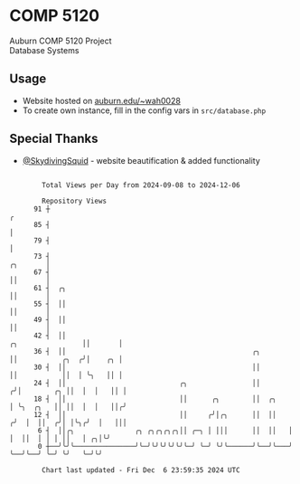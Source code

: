 # COMP 5120
Auburn COMP 5120 Project  
Database Systems

## Usage
- Website hosted on [auburn.edu/~wah0028](https://webhome.auburn.edu/~wah0028/)
- To create own instance, fill in the config vars in `src/database.php`

## Special Thanks
- [@SkydivingSquid](https://github.com/SkydivingSquid) - website beautification & added functionality

```

        Total Views per Day from 2024-09-08 to 2024-12-06

        Repository Views
      91 ┼                                                                                        ╭
      85 ┤                                                                                        │
      79 ┤                                                                                        │
      73 ┤                                                                               ╭╮       │
      67 ┤                                                                               ││       │
      61 ┤  ╭╮                                                                           ││       │
      55 ┤  ││                                                                           ││       │
      49 ┤  ││                                                                           ││       │
      42 ┤  ││                                                         ╭╮                ││       │
      36 ┤  ││                                              ╭╮         ││           ╭╮  ╭╯│    ╭╮ │
      30 ┤  ││                                              ││         ││           ││  │ ╰╮   ││ │
      24 ┤  ││                            ╭╮                ││        ╭╯│        ╭╮ ││  │  │   ││ │
      18 ┤  ││                            ││      ╭╮        ││  ╭╮    │ ╰╮  ╭╮   ││ ││  │  │   ││╭╯
      12 ┤  ││                            ││     ╭╯│╭╮      ││  ││   ╭╯  │  ││  ╭╯│ │╰╮╭╯  │   │││
       6 ┤  ││╭╮               ╭╮ ╭╮╭╮╭╮╭╮││ ╭─╮ │ │││      ││  ││   │   │  ││  │ │ │ ││   │ ╭╮│╰╯
       0 ┼──╯╰╯╰───────────────╯╰─╯╰╯╰╯╰╯╰╯╰─╯ ╰─╯ ╰╯╰──────╯╰──╯╰───╯   ╰──╯╰──╯ ╰─╯ ╰╯   ╰─╯╰╯

        Chart last updated - Fri Dec  6 23:59:35 2024 UTC
        
```
